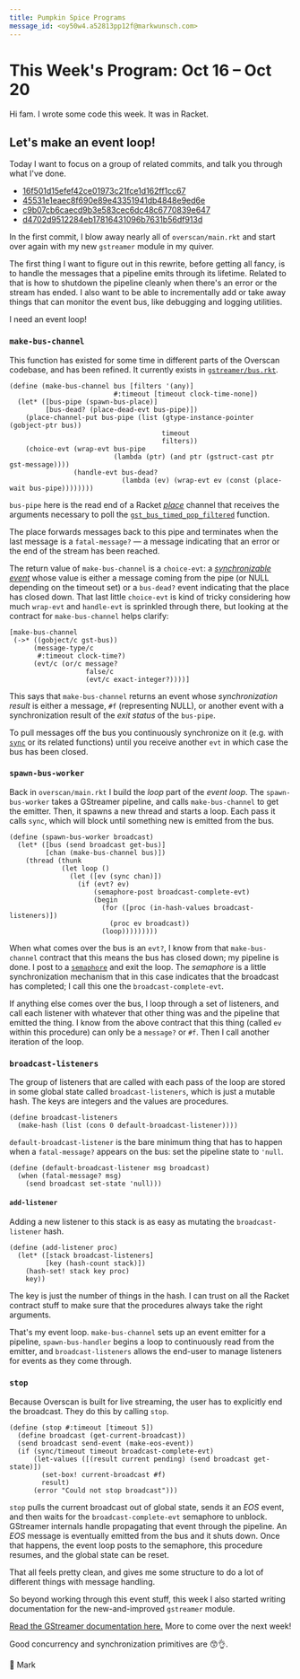 ```yaml
---
title: Pumpkin Spice Programs
message_id: <oy50w4.a52813pp12f@markwunsch.com>
---
```


This Week's Program: Oct 16 – Oct 20
====================================

Hi fam. I wrote some code this week. It was in Racket.

## Let's make an event loop!

Today I want to focus on a group of related commits, and talk you
through what I've done.

+ [16f501d15efef42ce01973c21fce1d162ff1cc67][rewrite]
+ [45531e1eaec8f690e89e43351941db4848e9ed6e][message-helpers]
+ [c9b07cb6caecd9b3e583cec6dc48c6770839e647][semaphore]
+ [d4702d9512284eb17816431096b7631b56df913d][place-wait]

In the first commit, I blow away nearly all of `overscan/main.rkt` and
start over again with my new `gstreamer` module in my quiver.

The first thing I want to figure out in this rewrite, before getting
all fancy, is to handle the messages that a pipeline emits through its
lifetime. Related to that is how to shutdown the pipeline cleanly when
there's an error or the stream has ended. I also want to be able to
incrementally add or take away things that can monitor the event bus,
like debugging and logging utilities.

I need an event loop!

### `make-bus-channel`

This function has existed for some time in different parts of the
Overscan codebase, and has been refined. It currently exists
in
[`gstreamer/bus.rkt`](https://github.com/mwunsch/overscan/blob/master/gstreamer/bus.rkt).

    (define (make-bus-channel bus [filters '(any)]
                              #:timeout [timeout clock-time-none])
      (let* ([bus-pipe (spawn-bus-place)]
             [bus-dead? (place-dead-evt bus-pipe)])
        (place-channel-put bus-pipe (list (gtype-instance-pointer (gobject-ptr bus))
                                          timeout
                                          filters))
        (choice-evt (wrap-evt bus-pipe
                              (lambda (ptr) (and ptr (gstruct-cast ptr gst-message))))
                    (handle-evt bus-dead?
                                (lambda (ev) (wrap-evt ev (const (place-wait bus-pipe))))))))

`bus-pipe` here is the read end of a
Racket [_place_](https://docs.racket-lang.org/reference/places.html)
channel that receives the arguments necessary to poll
the
[`gst_bus_timed_pop_filtered`](https://gstreamer.freedesktop.org/data/doc/gstreamer/head/gstreamer/html/GstBus.html#gst-bus-timed-pop-filtered) function.

The place forwards messages back to this pipe and terminates when the
last message is a `fatal-message?` — a message indicating that an
error or the end of the stream has been reached.

The return value of `make-bus-channel` is a `choice-evt`:
a
[_synchronizable event_](https://docs.racket-lang.org/reference/sync.html) whose
value is either a message coming from the pipe (or NULL depending on
the timeout set) or a `bus-dead?` event indicating that the place has
closed down. That last little `choice-evt` is kind of tricky
considering how much `wrap-evt` and `handle-evt` is sprinkled through
there, but looking at the contract for `make-bus-channel` helps
clarify:

    [make-bus-channel
     (->* ((gobject/c gst-bus))
          (message-type/c
           #:timeout clock-time?)
          (evt/c (or/c message?
                       false/c
                       (evt/c exact-integer?))))]

This says that `make-bus-channel` returns an event whose
_synchronization result_ is either a message, `#f` (representing
NULL), or another event with a synchronization result of the
_exit status_ of the `bus-pipe`.

To pull messages off the bus you continuously synchronize on it
(e.g. with [`sync`][sync] or its related functions) until you receive another
`evt` in which case the bus has been closed.

[sync]: https://docs.racket-lang.org/reference/sync.html#%28def._%28%28quote._~23~25kernel%29._sync%29%29

### `spawn-bus-worker`

Back in `overscan/main.rkt` I build the _loop_ part of the _event
loop_. The `spawn-bus-worker` takes a GStreamer pipeline, and calls
`make-bus-channel` to get the emitter. Then, it spawns a new thread
and starts a loop. Each pass it calls `sync`, which will block
until something new is emitted from the bus.

    (define (spawn-bus-worker broadcast)
      (let* ([bus (send broadcast get-bus)]
             [chan (make-bus-channel bus)])
        (thread (thunk
                 (let loop ()
                   (let ([ev (sync chan)])
                     (if (evt? ev)
                         (semaphore-post broadcast-complete-evt)
                         (begin
                           (for ([proc (in-hash-values broadcast-listeners)])
                             (proc ev broadcast))
                           (loop)))))))))

When what comes over the bus is an `evt?`, I know from that
`make-bus-channel` contract that this means the bus has closed down;
my pipeline is done. I post to
a [`semaphore`](https://docs.racket-lang.org/reference/semaphore.html)
and exit the loop. The _semaphore_ is a little synchronization
mechanism that in this case indicates that the broadcast has
completed; I call this one the `broadcast-complete-evt`.

If anything else comes over the bus, I loop through a set of
listeners, and call each listener with whatever that other thing was
and the pipeline that emitted the thing. I know from the above
contract that this thing (called `ev` within this procedure) can only
be a `message?` or `#f`. Then I call another iteration of the
loop.

### `broadcast-listeners`

The group of listeners that are called with each pass of the loop are
stored in some global state called `broadcast-listeners`, which is
just a mutable hash. The keys are integers and the values are
procedures.

    (define broadcast-listeners
      (make-hash (list (cons 0 default-broadcast-listener))))

`default-broadcast-listener` is the bare minimum thing that has to
happen when a `fatal-message?` appears on the bus: set the pipeline
state to `'null`.

    (define (default-broadcast-listener msg broadcast)
      (when (fatal-message? msg)
        (send broadcast set-state 'null)))

#### `add-listener`

Adding a new listener to this stack is as easy as mutating the
`broadcast-listener` hash.

    (define (add-listener proc)
      (let* ([stack broadcast-listeners]
             [key (hash-count stack)])
        (hash-set! stack key proc)
        key))

The key is just the number of things in the hash. I can trust on all
the Racket contract stuff to make sure that the procedures always take
the right arguments.

That's my event loop. `make-bus-channel` sets up an event emitter for
a pipeline, `spawn-bus-handler` begins a loop to continuously read
from the emitter, and `broadcast-listeners` allows the end-user to
manage listeners for events as they come through.

### `stop`

Because Overscan is built for live streaming, the user has to
explicitly end the broadcast. They do this by calling `stop`.

    (define (stop #:timeout [timeout 5])
      (define broadcast (get-current-broadcast))
      (send broadcast send-event (make-eos-event))
      (if (sync/timeout timeout broadcast-complete-evt)
          (let-values ([(result current pending) (send broadcast get-state)])
            (set-box! current-broadcast #f)
            result)
          (error "Could not stop broadcast")))

`stop` pulls the current broadcast out of global state, sends it an
_EOS_ event, and then waits for the `broadcast-complete-evt` semaphore
to unblock. GStreamer internals handle propagating that event through
the pipeline. An _EOS_ message is eventually emitted from the bus and
it shuts down. Once that happens, the event loop posts to the
semaphore, this procedure resumes, and the global state can be reset.

That all feels pretty clean, and gives me some structure to do a lot
of different things with message handling.

So beyond working through this event stuff, this week I also started
writing documentation for the new-and-improved `gstreamer` module.

[Read the GStreamer documentation here.](http://www.markwunsch.com/overscan/gstreamer.html) More
to come over the next week!

Good concurrency and synchronization primitives are 😙👌.

👻 Mark

[rewrite]: https://github.com/mwunsch/overscan/commit/16f501d15efef42ce01973c21fce1d162ff1cc67

[message-helpers]: https://github.com/mwunsch/overscan/commit/45531e1eaec8f690e89e43351941db4848e9ed6e

[semaphore]: https://github.com/mwunsch/overscan/commit/c9b07cb6caecd9b3e583cec6dc48c6770839e647

[place-wait]: https://github.com/mwunsch/overscan/commit/d4702d9512284eb17816431096b7631b56df913d
